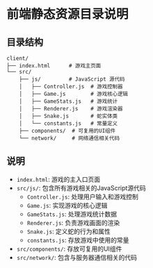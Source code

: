 # 前端静态资源目录说明

## 目录结构

```
client/
├── index.html      # 游戏主页面
└── src/
    ├── js/         # JavaScript 源代码
    │   ├── Controller.js  # 游戏控制器
    │   ├── Game.js        # 游戏核心逻辑
    │   ├── GameStats.js   # 游戏统计
    │   ├── Renderer.js    # 游戏渲染器
    │   ├── Snake.js       # 蛇实体类
    │   └── constants.js   # 常量定义
    ├── components/  # 可复用的UI组件
    └── network/     # 网络通信相关代码
```

## 说明

- `index.html`: 游戏的主入口页面
- `src/js/`: 包含所有游戏相关的JavaScript源代码
  - `Controller.js`: 处理用户输入和游戏控制
  - `Game.js`: 实现游戏的核心逻辑
  - `GameStats.js`: 处理游戏统计数据
  - `Renderer.js`: 负责游戏画面的渲染
  - `Snake.js`: 定义蛇的行为和属性
  - `constants.js`: 存放游戏中使用的常量
- `src/components/`: 存放可复用的UI组件
- `src/network/`: 包含与服务器通信相关的代码